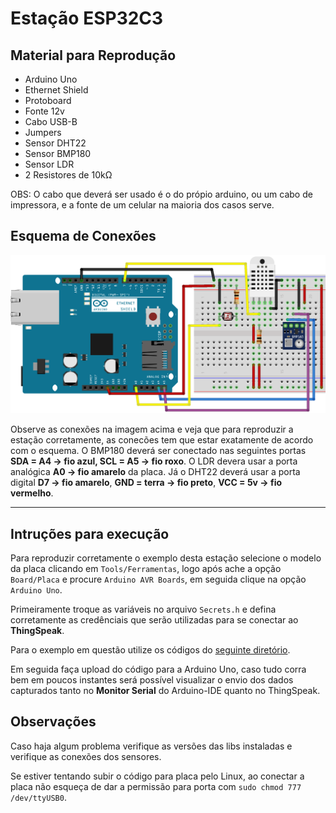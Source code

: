 # Estação ESP32C3

## Material para Reprodução

* Arduino Uno
* Ethernet Shield
* Protoboard
* Fonte 12v
* Cabo USB-B
* Jumpers
* Sensor DHT22
* Sensor BMP180
* Sensor LDR
* 2 Resistores de 10kΩ

OBS: O cabo que deverá ser usado é o do própio arduino, ou um cabo de impressora, e a fonte de um celular na maioria dos casos serve.


## Esquema de Conexões

![Esquema elétrico da estação](/user_guide/assets/arduino_station.png)

Observe as conexões na imagem acima e veja que para reproduzir a estação corretamente, as conecões tem que estar exatamente de acordo com o esquema. O BMP180 deverá ser conectado nas seguintes portas __SDA = A4 -> fio azul, SCL = A5 -> fio roxo__. O LDR devera usar a porta analógica __A0 -> fio amarelo__ da placa. Já o DHT22 deverá usar a porta digital __D7 -> fio amarelo__, __GND = terra -> fio preto__, __VCC = 5v -> fio vermelho__.
****
## Intruções para execução

Para reproduzir corretamente o exemplo desta estação selecione o modelo da placa clicando em ```Tools/Ferramentas```, logo após ache a opção ```Board/Placa``` e procure ```Arduino AVR Boards```, em seguida clique na opção ```Arduino Uno```.

Primeiramente troque as variáveis no arquivo ```Secrets.h``` e defina corretamente as credênciais que serão utilizadas para se conectar ao __ThingSpeak__.

Para o exemplo em questão utilize os códigos do [seguinte diretório](/arduino_uno/arduino_station/). 

Em seguida faça upload do código para a Arduino Uno, caso tudo corra bem em poucos instantes será possível visualizar o envio dos dados capturados tanto no __Monitor Serial__ do Arduino-IDE quanto no ThingSpeak.

## Observações

Caso haja algum problema verifique as versões das libs instaladas e verifique as conexões dos sensores.

Se estiver tentando subir o código para placa pelo Linux, ao conectar a placa não esqueça de dar a permissão para porta com ```sudo chmod 777 /dev/ttyUSB0```. 

